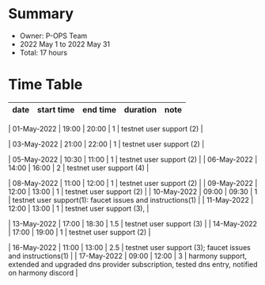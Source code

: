 # Summary
* Owner: P-OPS Team
* 2022 May 1 to 2022 May 31
* Total: 17 hours 


# Time Table
| date  | start time  | end time | duration  |  note |
|---|---|---|---|---|

| 01-May-2022 | 19:00 | 20:00 | 1 | testnet user support (2) | 

| 03-May-2022 | 21:00 | 22:00 | 1 | testnet user support (2) | 

| 05-May-2022 | 10:30 | 11:00 | 1 | testnet user support (2) | 
| 06-May-2022 | 14:00 | 16:00 | 2 | testnet user support (4) | 

| 08-May-2022 | 11:00 | 12:00 | 1 | testnet user support (2) | 
| 09-May-2022 | 12:00 | 13:00 | 1 | testnet user support (2) | 
| 10-May-2022 | 09:00 | 09:30 | 1 | testnet user support(1): faucet issues and instructions(1) | 
| 11-May-2022 | 12:00 | 13:00 | 1 | testnet user support (3), | 

| 13-May-2022 | 17:00 | 18:30 | 1.5 | testnet user support (3) | 
| 14-May-2022 | 17:00 | 19:00 | 1 | testnet user support (2) | 

| 16-May-2022 | 11:00 | 13:00 | 2.5 | testnet user support (3); faucet issues and instructions(1) | 
| 17-May-2022 | 09:00 | 12:00 | 3 | harmony support, extended and upgraded dns provider subscription, tested dns entry, notified on harmony discord | 

